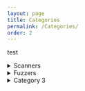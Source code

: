 ```yaml
---
layout: page
title: Categories
permalink: /Categories/
order: 2
---
```


test
<details>
    <summary>Scanners</summary>
    <a href="https://github.com/OJ/gobuster">Gobuster</a>
    <a href="https://github.com/nmap/nmap">Nmap</a>
    <a href="https://github.com/epi052/feroxbuster">Feroxbuster</a>
</details>

<details>
    <summary>Fuzzers</summary>
    <a href="https://github.com/ffuf/ffuf">ffuf</a>
    <a href="https://github.com/jtpereyda/boofuzz">boofuzzer</a>
</details>

<details>
    <summary>Category 3</summary>
    Foldable Content[enter image description here][1]
</details>